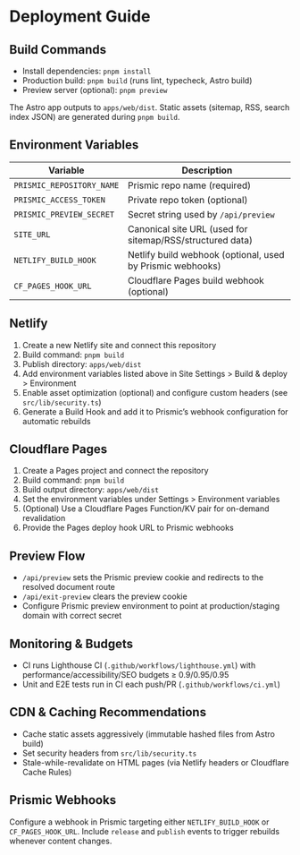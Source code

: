 # Deployment Guide

## Build Commands
- Install dependencies: `pnpm install`
- Production build: `pnpm build` (runs lint, typecheck, Astro build)
- Preview server (optional): `pnpm preview`

The Astro app outputs to `apps/web/dist`. Static assets (sitemap, RSS, search index JSON) are generated during `pnpm build`.

## Environment Variables
| Variable | Description |
| --- | --- |
| `PRISMIC_REPOSITORY_NAME` | Prismic repo name (required) |
| `PRISMIC_ACCESS_TOKEN` | Private repo token (optional) |
| `PRISMIC_PREVIEW_SECRET` | Secret string used by `/api/preview` |
| `SITE_URL` | Canonical site URL (used for sitemap/RSS/structured data) |
| `NETLIFY_BUILD_HOOK` | Netlify build webhook (optional, used by Prismic webhooks) |
| `CF_PAGES_HOOK_URL` | Cloudflare Pages build webhook (optional) |

## Netlify
1. Create a new Netlify site and connect this repository
2. Build command: `pnpm build`
3. Publish directory: `apps/web/dist`
4. Add environment variables listed above in Site Settings > Build & deploy > Environment
5. Enable asset optimization (optional) and configure custom headers (see `src/lib/security.ts`)
6. Generate a Build Hook and add it to Prismic’s webhook configuration for automatic rebuilds

## Cloudflare Pages
1. Create a Pages project and connect the repository
2. Build command: `pnpm build`
3. Build output directory: `apps/web/dist`
4. Set the environment variables under Settings > Environment variables
5. (Optional) Use a Cloudflare Pages Function/KV pair for on-demand revalidation
6. Provide the Pages deploy hook URL to Prismic webhooks

## Preview Flow
- `/api/preview` sets the Prismic preview cookie and redirects to the resolved document route
- `/api/exit-preview` clears the preview cookie
- Configure Prismic preview environment to point at production/staging domain with correct secret

## Monitoring & Budgets
- CI runs Lighthouse CI (`.github/workflows/lighthouse.yml`) with performance/accessibility/SEO budgets ≥ 0.9/0.95/0.95
- Unit and E2E tests run in CI each push/PR (`.github/workflows/ci.yml`)

## CDN & Caching Recommendations
- Cache static assets aggressively (immutable hashed files from Astro build)
- Set security headers from `src/lib/security.ts`
- Stale-while-revalidate on HTML pages (via Netlify headers or Cloudflare Cache Rules)

## Prismic Webhooks
Configure a webhook in Prismic targeting either `NETLIFY_BUILD_HOOK` or `CF_PAGES_HOOK_URL`. Include `release` and `publish` events to trigger rebuilds whenever content changes.
